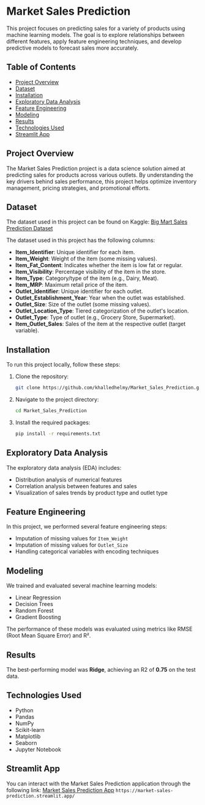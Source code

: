 # Market Sales Prediction

This project focuses on predicting sales for a variety of products using machine learning models. The goal is to explore relationships between different features, apply feature engineering techniques, and develop predictive models to forecast sales more accurately.

## Table of Contents
- [Project Overview](#project-overview)
- [Dataset](#dataset)
- [Installation](#installation)
- [Exploratory Data Analysis](#exploratory-data-analysis)
- [Feature Engineering](#feature-engineering)
- [Modeling](#modeling)
- [Results](#results)
- [Technologies Used](#technologies-used)
- [Streamlit App](#Streamlit-App)


## Project Overview
The Market Sales Prediction project is a data science solution aimed at predicting sales for products across various outlets. By understanding the key drivers behind sales performance, this project helps optimize inventory management, pricing strategies, and promotional efforts.

## Dataset
The dataset used in this project can be found on Kaggle: [Big Mart Sales Prediction Dataset](https://www.kaggle.com/datasets/shivan118/big-mart-sales-prediction-datasets)

The dataset used in this project has the following columns:
- **Item_Identifier**: Unique identifier for each item.
- **Item_Weight**: Weight of the item (some missing values).
- **Item_Fat_Content**: Indicates whether the item is low fat or regular.
- **Item_Visibility**: Percentage visibility of the item in the store.
- **Item_Type**: Category/type of the item (e.g., Dairy, Meat).
- **Item_MRP**: Maximum retail price of the item.
- **Outlet_Identifier**: Unique identifier for each outlet.
- **Outlet_Establishment_Year**: Year when the outlet was established.
- **Outlet_Size**: Size of the outlet (some missing values).
- **Outlet_Location_Type**: Tiered categorization of the outlet's location.
- **Outlet_Type**: Type of outlet (e.g., Grocery Store, Supermarket).
- **Item_Outlet_Sales**: Sales of the item at the respective outlet (target variable).

## Installation
To run this project locally, follow these steps:

1. Clone the repository:
    ```bash
    git clone https://github.com/khalledhelmy/Market_Sales_Prediction.git
    ```
2. Navigate to the project directory:
    ```bash
    cd Market_Sales_Prediction
    ```
3. Install the required packages:
    ```bash
    pip install -r requirements.txt
    ```

## Exploratory Data Analysis
The exploratory data analysis (EDA) includes:
- Distribution analysis of numerical features
- Correlation analysis between features and sales
- Visualization of sales trends by product type and outlet type

## Feature Engineering
In this project, we performed several feature engineering steps:
- Imputation of missing values for `Item_Weight`
- Imputation of missing values for `Outlet_Size`
- Handling categorical variables with encoding techniques

## Modeling
We trained and evaluated several machine learning models:
- Linear Regression
- Decision Trees
- Random Forest
- Gradient Boosting

The performance of these models was evaluated using metrics like RMSE (Root Mean Square Error) and R².

## Results
The best-performing model was **Ridge**, achieving an R2 of **0.75** on the test data.

## Technologies Used
- Python
- Pandas
- NumPy
- Scikit-learn
- Matplotlib
- Seaborn
- Jupyter Notebook

## Streamlit App
You can interact with the Market Sales Prediction application through the following link: [Market Sales Prediction App](https://market-sales-prediction.streamlit.app/v)
`https://market-sales-prediction.streamlit.app/`

